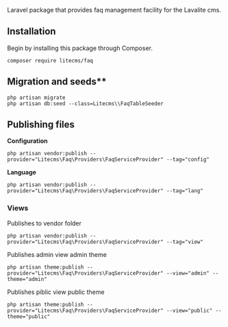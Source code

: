 Laravel package that provides faq management facility for the Lavalite cms.

## Installation

Begin by installing this package through Composer.

    composer require litecms/faq

## Migration and seeds**

    php artisan migrate
    php artisan db:seed --class=Litecms\\FaqTableSeeder

## Publishing files

**Configuration**

    php artisan vendor:publish --provider="Litecms\Faq\Providers\FaqServiceProvider" --tag="config"

**Language**

    php artisan vendor:publish --provider="Litecms\Faq\Providers\FaqServiceProvider" --tag="lang"

### Views

Publishes to vendor folder

    php artisan vendor:publish --provider="Litecms\Faq\Providers\FaqServiceProvider" --tag="view"


Publishes admin view admin theme

    php artisan theme:publish --provider="Litecms\Faq\Providers\FaqServiceProvider" --view="admin" --theme="admin"


Publishes piblic view public theme

    php artisan theme:publish --provider="Litecms\Faq\Providers\FaqServiceProvider" --view="public" --theme="public"
